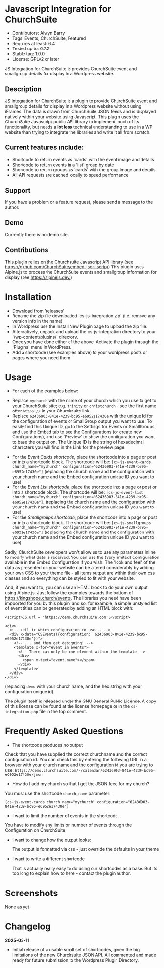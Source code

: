 # Javascript Integration for ChurchSuite
* Contributors: Alwyn Barry
* Tags: Events, ChurchSuite, Featured
* Requires at least: 6.4
* Tested up to: 6.7.2
* Stable tag: 1.0.0
* License: GPLv2 or later

JS Integration for ChurchSuite is provides ChurchSuite event and smallgroup
details for display in a Wordpress website.

## Description

JS Integration for ChurchSuite is a plugin to provide ChurchSuite event and smallgroup
details for display in a Wordpress website without using iFrames.  The data is drawn
from ChurchSuite JSON feeds and is displayed natively within your website using Javascript.
This plugin uses the ChurchSuite Javascript public API library to implement much of its
functionality, but needs a **lot less** technical understanding to use in a WP website
than trying to integrate the libraries and write it all from scratch.

## Current features include:

* Shortcode to return events as 'cards' with the event image and details
* Shortcode to return events in a 'list' group by date
* Shortcode to return groups as 'cards' with the group image and details
* All API requests are cached locally to speed performance 


## Support

If you have a problem or a feature request, please send a message to the author.


## Demo

Currently there is no demo site.


## Contributions

This plugin relies on the Churchsuite Javascript API library
   (see https://github.com/ChurchSuite/embed-json-script)
This plugin uses Alpine.js to process the ChurchSuite events and smallgroup information for display
   (see https://alpinejs.dev/)

# Installation

* Download from 'releases'
* Rename the zip file downloaded 'cs-js-integration.zip' (i.e. remove any version info in the name)
* In Wordpress use the Install New Plugin page to upload the zip file.
* Alternatively, unpack and upload the cs-js-integration directory to your '/wp-content/plugins/' directory.
* Once you have done either of the above, Activate the plugin through the 'Plugins' menu in WordPress.
* Add a shortcode (see examples above) to your wordpress posts or pages where you need them

# Usage
* For each of the examples below:
- Replace `mychurch` with the name of your church which you use to get to your ChurchSuite site;
  e.g. `trinity` or `christchurch` - see the first name after `https://` in your Churchsuite link.
- Replace `62436903-841e-4239-bc95-e6952e17430e` with the unique Id for the configuration of events
  or SmallGroup output you want to use. To easily find this Unique ID, go to the Settings for Events
  or SmallGroups, and use the Embed tab to see the Configurations (or create new Configurations),
  and use 'Preview' to show the configuration you want to base the output on.  The Unique ID is the
  string of hexadecimal characters you will find in the Link for the preview page.
* For the *Event Cards shortcode*, place the shortcode into a page or post or into a shortcode block.
The shortcode will be: `[cs-js-event-cards church_name="mychurch" configuration="62436903-841e-4239-bc95-e6952e17430e"]`
(replacing the church name and the configuration with your church name and the Embed configuration
unique ID you want to use)
* For the *Event List shortcode*, place the shortcode into a page or post or into a shortcode block.
The shortcode will be: `[cs-js-event-list church_name="mychurch" configuration="62436903-841e-4239-bc95-e6952e17430e"]`.
(replacing the church name and the configuration with your church name and the Embed configuration
unique ID you want to use)
* For the *Smallgroups shortcode*, place the shortcode into a page or post or into a shortcode block.
The shortcode will be: `[cs-js-smallgroups church_name="mychurch" configuration="62436903-841e-4239-bc95-e6952e17430e"]`
(replacing the church name and the configuration with your church name and the Embed configuration
unique ID you want to use)

Sadly, ChurchSuite developers won't allow us to use any parameters inline to modify what data
is received.  You can use the (very limited) configuration available in the Embed Configuration
if you wish.  The 'look and feel' of the data as presented on your website can be altered
considerably by adding your own CSS to your theme file - all items output are within their own
css classes and so everything can be styled to fit with your website.

And, if you want to, you can use an HTML block to do your own output using Alpine.js.  Just
follow the examples towards the bottom of https://kingshope.church/events. The libraries you
need have been impported for you by this plugin, and so, for example, a simple unstyled list
of event titles can be generated by adding an HTML block with:

```
<script>CS.url = 'https://demo.churchsuite.com';</script>

<div>
  <!-- Tell it which configuration to use... -->
  <div x-data="CSEvents({configuration: '62436903-841e-4239-bc95-e6952e17430e'})">
    <!-- ... and then get designing! -->
    <template x-for="event in events">
      <!-- There can only be one element within the template -->
      <div>
        <span x-text="event.name"></span>
      </div>
    </template>
  </div>
</div>
```
(replacing `demo` with your church name, and the hex string with your configuration unique id).


The plugin itself is released under the GNU General Public License. A copy of this license
can be found at the license homepage or in the `cs-integration.php` file in the top comment.


# Frequently Asked Questions

- The shortcode produces no output

Check that you have supplied the correct churchname and the correct configuration id.
You can check this by entering the following URL in a browser with your church name
and the configuration id you are trying to use:
`https://demo.churchsuite.com/-/calendar/62436903-841e-4239-bc95-e6952e17430e/json`

- How do I add my church so that I get the JSON feed for my church?

You must use the shortcode `church_name` parameter:

  `[cs-js-event-cards church_name="mychurch" configuration="62436903-841e-4239-bc95-e6952e17430e"]`

- I want to limit the number of events in the shortcode.

You have to modify any limits on number of events through the Configuration on ChurchSuite

- I want to change how the output looks:

	The output is formatted via css - just override the defaults in your theme

- I want to write a different shortcode

    That is actually really easy to do using our shortcodes as a base.  But its too long
    to explain how to here - contact the plugin author.

# Screenshots

None as yet


# Changelog

**2025-03-11**
* Initial release of a usable small set of shortcodes, given the big limitations of the
  new Churchsuite JSON API.  All commented and made ready for future submission to the
  Wordpress Plugin Directory.
